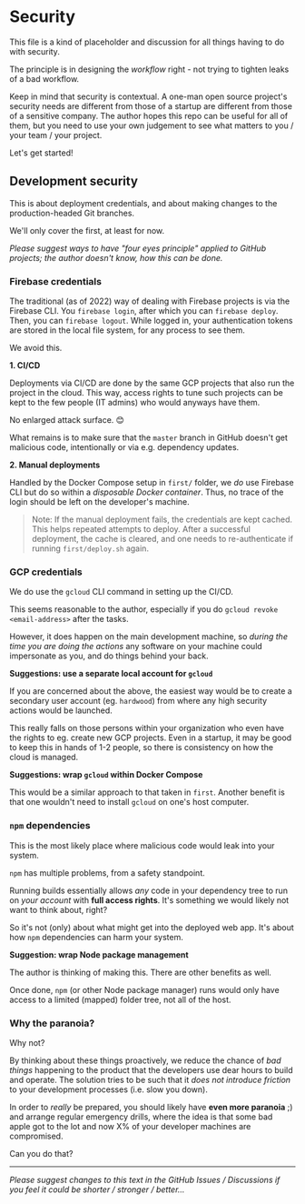 # Security

This file is a kind of placeholder and discussion for all things having to do with security.

The principle is in designing the *workflow* right - not trying to tighten leaks of a bad workflow.

Keep in mind that security is contextual. A one-man open source project's security needs are different from those of a startup are different from those of a sensitive company. The author hopes this repo can be useful for all of them, but you need to use your own judgement to see what matters to you / your team / your project.

Let's get started!


## Development security

This is about deployment credentials, and about making changes to the production-headed Git branches.

We'll only cover the first, at least for now. 

*Please suggest ways to have "four eyes principle" applied to GitHub projects; the author doesn't know, how this can be done.*


### Firebase credentials

The traditional (as of 2022) way of dealing with Firebase projects is via the Firebase CLI. You `firebase login`, after which you can `firebase deploy`. Then, you can `firebase logout`. While logged in, your authentication tokens are stored in the local file system, for any process to see them.

We avoid this.

**1. CI/CD**

Deployments via CI/CD are done by the same GCP projects that also run the project in the cloud. This way, access rights to tune such projects can be kept to the few people (IT admins) who would anyways have them.

No enlarged attack surface. 😊

What remains is to make sure that the `master` branch in GitHub doesn't get malicious code, intentionally or via e.g. dependency updates.

**2. Manual deployments**

Handled by the Docker Compose setup in `first/` folder, we *do* use Firebase CLI but do so within a *disposable Docker container*. Thus, no trace of the login should be left on the developer's machine.

>Note: If the manual deployment fails, the credentials are kept cached. This helps repeated attempts to deploy. After a successful deployment, the cache is cleared, and one needs to re-authenticate if running `first/deploy.sh` again.

<!-- disabled; confusing.. (needs rewording)
<p />

>Notice how the browser is used as a trusted environment. It would be difficult for a native software to launch something, then launch the browser, then understand which button to press in the said browser, in order to authenticate. It's really like a captcha - checking that the human is in the loop.
-->

### GCP credentials

We do use the `gcloud` CLI command in setting up the CI/CD.

This seems reasonable to the author, especially if you do `gcloud revoke <email-address>` after the tasks.

However, it does happen on the main development machine, so *during the time you are doing the actions* any software on your machine could impersonate as you, and do things behind your back.

**Suggestions: use a separate local account for `gcloud`**

If you are concerned about the above, the easiest way would be to create a secondary user account (eg. `hardwood`) from where any high security actions would be launched.

This really falls on those persons within your organization who even have the rights to eg. create new GCP projects. Even in a startup, it may be good to keep this in hands of 1-2 people, so there is consistency on how the cloud is managed.

**Suggestions: wrap `gcloud` within Docker Compose**

This would be a similar approach to that taken in `first`. Another benefit is that one wouldn't need to install `gcloud` on one's host computer.


### `npm` dependencies

This is the most likely place where malicious code would leak into your system.

`npm` has multiple problems, from a safety standpoint.

Running builds essentially allows *any* code in your dependency tree to run on *your account* with **full access rights**. It's something we would likely not want to think about, right?

So it's not (only) about what might get into the deployed web app. It's about how `npm` dependencies can harm your system.

**Suggestion: wrap Node package management**

The author is thinking of making this. There are other benefits as well.

Once done, `npm` (or other Node package manager) runs would only have access to a limited (mapped) folder tree, not all of the host.


### Why the paranoia?

Why not? 

By thinking about these things proactively, we reduce the chance of *bad things* happening to the product that the developers use dear hours to build and operate. The solution tries to be such that it *does not introduce friction* to your development processes (i.e. slow you down).

In order to *really* be prepared, you should likely have **even more paranoia** ;) and arrange regular emergency drills, where the idea is that some bad apple got to the lot and now X% of your developer machines are compromised.

Can you do that?

<!--
## Operational security

tbd.

- access to the Firebase database contents (nothing to say??)

Write once we have something meaningful to say. 😇
-->

---

*Please suggest changes to this text in the GitHub Issues / Discussions if you feel it could be shorter / stronger / better...*